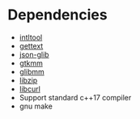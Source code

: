 # Dependencies
- [intltool](https://freedesktop.org/wiki/Software/intltool/)
- [gettext](http://www.gnu.org/software/gettext/)
- [json-glib](https://gitlab.gnome.org/GNOME/json-glib)
- [gtkmm](https://gitlab.gnome.org/GNOME/gtkmm)
- [glibmm](https://gitlab.gnome.org/GNOME/glibmm)
- [libzip](https://github.com/nih-at/libzip)
- [libcurl](https://github.com/curl/curl)
- Support standard c++17 compiler
- gnu make